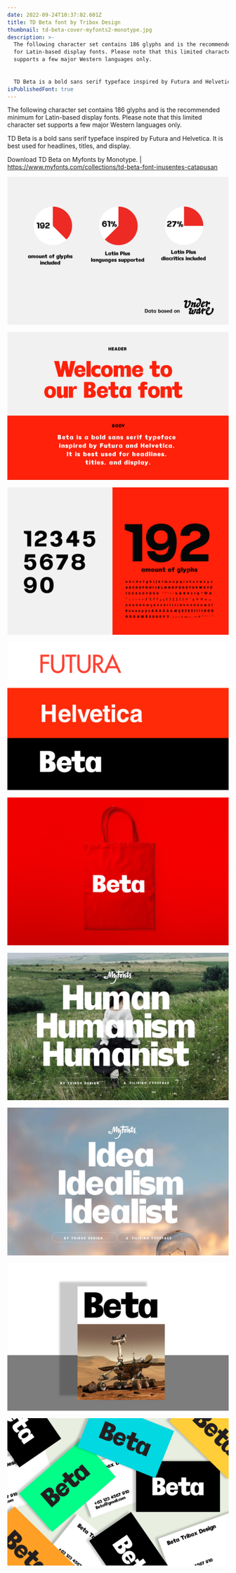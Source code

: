 ```yaml
---
date: 2022-09-24T10:37:02.601Z
title: TD Beta font by Tribox Design
thumbnail: td-beta-cover-myfonts2-monotype.jpg
description: >-
  The following character set contains 186 glyphs and is the recommended minimum
  for Latin-based display fonts. Please note that this limited character set
  supports a few major Western languages only.


  TD Beta is a bold sans serif typeface inspired by Futura and Helvetica. It is best used for headlines, titles, and display.
isPublishedFont: true
---
```

The following character set contains 186 glyphs and is the recommended minimum for Latin-based display fonts. Please note that this limited character set supports a few major Western languages only.

TD Beta is a bold sans serif typeface inspired by Futura and Helvetica. It is best used for headlines, titles, and display.

D﻿ownload TD Beta on Myfonts by Monotype. | https://www.myfonts.com/collections/td-beta-font-inusentes-catapusan

![TD-Beta-Typeface-Analytic](td-beta-typeface-analytics.jpg "Tribox Design Fonts")

![TD Beta Intro Card](td-beta-intro.jpg "TD Beta Tribox Design fonts")

![TD Beta Tribox Design fonts](td-beta-192-glyphsy.jpg "TD Beta Tribox Design fonts")

![TD Beta Tribox Design fonts](td-beta-3.png "TD Beta Tribox Design fonts")

![](white_tote_bag_mockup.jpg)

![TD Beta Tribox Design fonts](td-beta-collateralsjpg.jpg "TD Beta Tribox Design fonts")

![TD Beta Tribox Design fonts](td-beta-collaterals-5.jpg "TD Beta Tribox Design fonts")

![TD Beta Tribox Design fonts](td-beta-7.jpg "TD Beta Tribox Design fonts")

![TD Beta Tribox Design fonts](td-beta-8.jpg "TD Beta Tribox Design fonts")